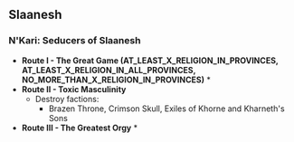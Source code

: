 ## Slaanesh

### N'Kari: Seducers of Slaanesh

* **Route I - The Great Game (AT_LEAST_X_RELIGION_IN_PROVINCES, AT_LEAST_X_RELIGION_IN_ALL_PROVINCES, NO_MORE_THAN_X_RELIGION_IN_PROVINCES)**
    * 
* **Route II - Toxic Masculinity**
    * Destroy factions:
        * Brazen Throne, Crimson Skull, Exiles of Khorne and Kharneth's Sons 
* **Route III - The Greatest Orgy**
    *
